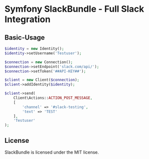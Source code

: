 # Symfony SlackBundle - Full Slack Integration

## Basic-Usage

``` php
$identity = new Identity();
$identity->setUsername('Testuser');

$connection = new Connection();
$connection->setEndpoint('slack.com/api/');
$connection->setToken('##API-KEY##');

$client = new Client($connection);
$client->addIdentity($identity);

$client->send(
    Client\Actions::ACTION_POST_MESSAGE,
    [
        'channel' => '#slack-testing',
        'text' => 'TEST'
    ],
    'Testuser'
);
```

## License

SlackBundle is licensed under the MIT license.
